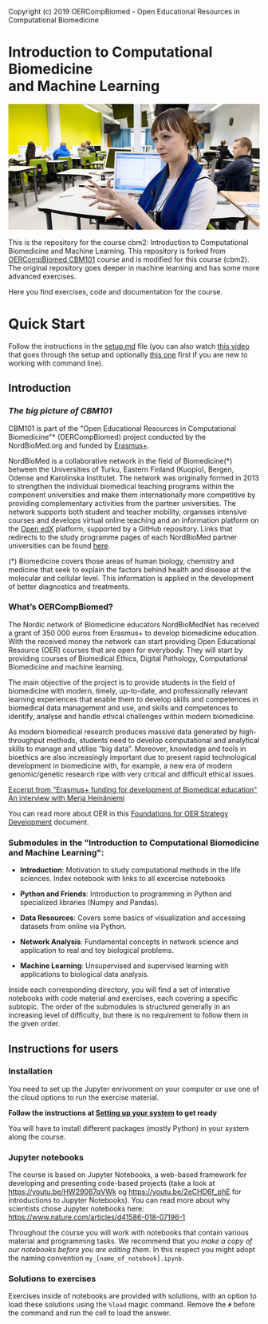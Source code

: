 Copyright (c) 2019 OERCompBiomed - Open Educational Resources in Computational Biomedicine

# Introduction to Computational Biomedicine <br> and Machine Learning

![CBM101 image](./assets/course_image_merja.jpg)

This is the repository for the course cbm2: Introduction to Computational Biomedicine and Machine Learning. This repository is forked from [OERCompBiomed CBM101](https://github.com/oercompbiomed/CBM101) course and is modified for this course (cbm2). The original repository goes deeper in machine learning and has some more advanced exercises.

Here you find exercises, code and documentation for the course. 

# Quick Start
Follow the instructions in the [setup.md](./setup.md) file (you can also watch [this video](https://youtu.be/BF9OTam4nwk) that goes through the setup and optionally [this one](https://youtu.be/4KpD-L8-uZQ) first if you are new to working with command line). 

## Introduction

### *The big picture of CBM101*

CBM101 is part of the "Open Educational Resources in Computational Biomedicine"* (OERCompBiomed) project conducted by the NordBioMed.org and funded by [Erasmus+](http://ec.europa.eu/programmes/erasmus-plus/projects/eplus-project-details/#project/bc4e0bdb-aa64-4d5c-a7f2-26d68ec36647).

NordBioMed is a collaborative network in the field of Biomedicine(*) between the Universities of Turku, Eastern Finland (Kuopio), Bergen, Odense and Karolinska Institutet. The network was originally formed in 2013 to strengthen the individual biomedical teaching programs within the component universities and make them internationally more competitive by providing complementary activities from the partner universities. The network supports both student and teacher mobility, organises intensive courses and develops virtual online teaching and an information platform on the [Open edX](https://open.edx.org/) platform, supported by a GitHub repository.
Links that redirects to the study programme pages of each NordBioMed partner universities can be found [here](https://nordbiomed.org).

(*) Biomedicine covers those areas of human biology, chemistry and medicine that seek to explain the factors behind health and disease at the molecular and cellular level. This information is applied in the development of better diagnostics and treatments.



### What’s OERCompBiomed?

The Nordic network of Biomedicine educators NordBioMedNet has received a grant of 350 000 euros from Erasmus+ to develop biomedicine education. With the received money the network can start providing Open Educational Resource (OER) courses that are open for everybody. They will start by providing courses of Biomedical Ethics, Digital Pathology, Computational Biomedicine and machine learning.

The main objective of the project is to provide students in the field of biomedicine with modern, timely, up-to-date, and professionally relevant learning experiences that enable them to develop skills and competences in biomedical data management and use, and skills and competences to identify, analyse and handle ethical challenges within modern biomedicine.

As modern biomedical research produces massive data generated by high-throughput methods, students need to develop computational and analytical skills to manage and utilise “big data”. Moreover, knowledge and tools in bioethics are also increasingly important due to present rapid technological development in biomedicine with, for example, a new era of modern genomic/genetic research ripe with very critical and difficult ethical issues.  

[Excerpt from "Erasmus+ funding for development of Biomedical education" An interview with Merja Heinäniemi](https://www.uef.fi/en/-/erasmus-rahoitusta-biolaaketieteen-koulutuksen-kehittamiseen)


You can read more about OER in this [Foundations for OER Strategy Development](http://www.oerstrategy.org/home/read-the-doc/) document.



### Submodules in the "Introduction to Computational Biomedicine and Machine Learning":

- **Introduction**: Motivation to study computational methods in the life sciences. Index notebook with links to all excercise notebooks

- **Python and Friends**: Introduction to programming in Python and specialized libraries (Numpy and Pandas).

- **Data Resources**: Covers some basics of visualization and accessing datasets from online via Python.

- **Network Analysis**: Fundamental concepts in network science and application to real and toy biological problems. 

- **Machine Learning**: Unsupervised and supervised learning with applications to biological data analysis.


Inside each corresponding directory, you will find a set of interative notebooks with code material and exercises, each covering a specific subtopic. The order of the submodules is structured generally in an increasing level of difficulty, but there is no requirement to follow them in the given order. 


## Instructions for users

### Installation
You need to set up the Jupyter enrivonment on your computer or use one of the cloud options to run the exercise material. 

**Follow the instructions at [Setting up your system](setup.md) to get ready**

You will have to install different packages (mostly Python) in your system along the course. 


### Jupyter notebooks
The course is based on Jupyter Notebooks, a web-based framework for developing and presenting code-based projects (take a look at https://youtu.be/HW29067qVWk og https://youtu.be/2eCHD6f_phE for introductions to Jupyter Notebooks). You can read more about why scientists chose Jupyter notebooks here: https://www.nature.com/articles/d41586-018-07196-1

Throughout the course you will work with notebooks that contain various material and programming tasks. We recommend that you *make a copy of our notebooks before you are editing them*. In this respect you might adopt the naming convention `my_[name_of_notebook].ipynb`.


### Solutions to exercises  
Exercises inside of notebooks are provided with solutions, with an option to load these solutions using the `%load` magic command. Remove the ``#`` before the command and run the cell to load the answer.

   
